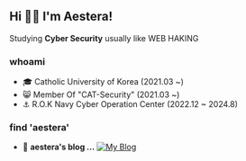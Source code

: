 ## Hi 👋🏼 I'm Aestera!




Studying **Cyber Security** usually like WEB HAKING

### whoami
- 🎓 Catholic University of Korea (2021.03 ~)
- 😸 Member Of "CAT-Security" (2021.03 ~)
- ⚓️ R.O.K Navy Cyber Operation Center (2022.12 ~ 2024.8)


### find 'aestera'

- 📒 **aestera's blog ...** [![My Blog](http://img.shields.io/badge/-My%20blog-black?style=flat-square&logo=blogger&logoColor=white&link=https://aest3ra.github.io/)](https://aest3ra.github.io/)
  

